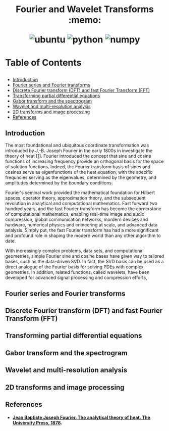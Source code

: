 <h1 align="center">
<p> Fourier and Wavelet Transforms :memo:</p>
<p align="center">
<img alt="ubuntu" src="https://img.shields.io/badge/ubuntu-%3E%3D18.04-blueviolet?style=for-the-badge&logo=ubuntu">
<img alt="python" src="https://img.shields.io/badge/python-%3E%3D3.6-blue?style=for-the-badge&logo=python">
<img alt="numpy" src="https://img.shields.io/badge/numpy-%3E%3D1.19-skyblue?style=for-the-badge&logo=numpy">
</p>
</h1>
<h1 align="left">
<p> Table of Contents </p>
</h1>

- [Introduction](#introduction)
- [Fourier series and Fourier transforms](#fourier-series-and-fourier-transforms)
- [Discrete Fourier transform (DFT) and fast Fourier Transform (FFT)](#discrete-fourier-transform-dft-and-fast-fourier-transform-fft)
- [Transforming partial differential equations](#transforming-partial-differential-equations)
- [Gabor transform and the spectrogram](#gabor-transform-and-the-spectrogram)
- [Wavelet and multi-resolution analysis](#wavelet-and-multi-resolution-analysis)
- [2D transforms and image processing](#2d-transforms-and-image-processing)
- [References](#references)

## Introduction
The most foundational and ubiquitous coordinate transformation was introduced by J,-B. Joseph Fourier in the early 1800s in investigate the theory of heat [[1](#jean-baptiste-joseph-fourier-the-analytical-theory-of-heat-the-university-press-1878)]. Fourier introduced the concept that sine and cosine functions of increasing frequency provide an orthogonal basis for the space of solution functions. Indeed, the Fourier transform basis of sines and cosines serve as eigenfunctions of the heat equation, with the specific frequncies serving as the eigenvalues, determined by the geometry, and amplitudes determined by the boundary conditions.

Fourier's seminal work provided the mathematical foundation for Hilbert spaces, operator theory, approximation theory, and the subsequent revolution in analytical and computational mathematics. Fast forward two hundred years, and the fast Fourier transform has become the cornerstone of computational  mathematics, enabling real-time image and audio compression, global communication networks, mordern devices and hardware, numerical physics and enineering at scale, and advanced data analysis. Simply put, the fast Fourier transform has had a more significant and profound role in shaping the modern world than any other algorithm to date.

With increasingly complex problems, data sets, and computational geometries, simple Fourier sine and cosine bases have given way to tailored bases, such as the data-driven SVD. In fact, the SVD basis can be used as a direct analogue of the Fourier basis for solving PDEs with complex geometries. In addition, related functions, called wavelets, have been developed for advanced signal processing and compression efforts,

## Fourier series and Fourier transforms

## Discrete Fourier transform (DFT) and fast Fourier Transform (FFT)

## Transforming partial differential equations

## Gabor transform and the spectrogram

## Wavelet and multi-resolution analysis

## 2D transforms and image processing

## References

- #### [Jean Baptiste Joseph Fourier. The analytical theory of heat. The University Press, 1878](https://www.cambridge.org/core/books/analytical-theory-of-heat/F6D4802336FABD1116DDA4AA3FE6EFAA).
    